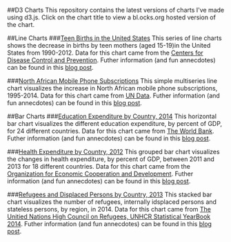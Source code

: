 ##D3 Charts
This repository contains the latest versions of charts I've made using d3.js.
Click on the chart title to view a bl.ocks.org hosted version of the chart.

##Line Charts 
###[Teen Births in the United States](https://bl.ocks.org/sarafec/8a49f3680f44b84d5a983c580791155e)
This series of line charts shows the decrease in births by teen mothers (aged 15-19)in the United States from 1990-2012. 
Data for this chart came from the [Centers for Disease Control and Prevention](https://www.healthdata.gov/dataset/nchs-us-and-state-trends-teen-births-1990%C3%A2%C2%80%C2%932014).
Futher information (and fun annecdotes) can be found in this [blog post](https://medium.com/@sarafecadu/reflections-on-52-line-charts-with-d3-js-ee9d69d4bdad#.ebmma8rne).

###[North African Mobile Phone Subscriptions](https://bl.ocks.org/sarafec/5a4fb3274c1e50d52d91d8b9465c7320)
This simple multiseries line chart visualizes the increase in North African mobile phone subscriptions, 1995-2014.
Data for this chart came from [UN Data](http://data.un.org/Data.aspx?d=MDG&f=seriesRowID%3A756#MDG).
Futher information (and fun annecdotes) can be found in this [blog post](https://medium.com/@sarafecadu/reflections-on-a-multi-series-line-chart-with-d3-js-72aa6fb43c34#.jlhxbdmbp).


##Bar Charts
###[Education Expenditure by Country, 2014](https://bl.ocks.org/sarafec/cad29ff9a6702c22c83ce561abe46796)
This horizontal bar chart visualizes the different education expenditure, by percent of GDP, for 24 different countries.
Data for this chart came from [The World Bank](http://data.worldbank.org/indicator/SE.XPD.TOTL.GB.ZS).
Futher information (and fun annecdotes) can be found in this [blog post](https://medium.com/@sarafecadu/reflections-on-a-horizontal-bar-chart-with-d3-js-23c254ce0525#.18zytiute).

###[Health Expenditure by Country, 2012](https://bl.ocks.org/sarafec/b301d736c9f187b1d053c7182efee540)
This grouped bar chart visualizes the changes in health expenditure, by percent of GDP, between 2011 and 2013 for 18 different countries.
Data for this chart came from the [Organization for Economic Cooperation and Development](http://stats.oecd.org/Index.aspx?DataSetCode=SHA).
Futher information (and fun annecdotes) can be found in this [blog post](https://medium.com/@sarafecadu/reflections-on-a-grouped-bar-chart-with-d3-js-c7d2691db11a#.o0oy8i1ow).

###[Refugees and Displaced Persons by Country, 2013](https://bl.ocks.org/sarafec/8ab06990fbba38a13dbbf9576b290507)
This stacked bar chart visualizes the number of refugees, internally idsplaced persons and stateless persons, by region, in 2014.
Data for this chart came from [The Unitied Nations High Council on Refugees, UNHCR Statistical YearBook 2014](http://www.unhcr.org/56655f4b3.html).
Futher information (and fun annecdotes) can be found in this [blog post](https://medium.com/@sarafecadu/reflections-on-a-stacked-bar-chart-with-d3-js-f855452cbdb9#.l5e7mgxwh).
